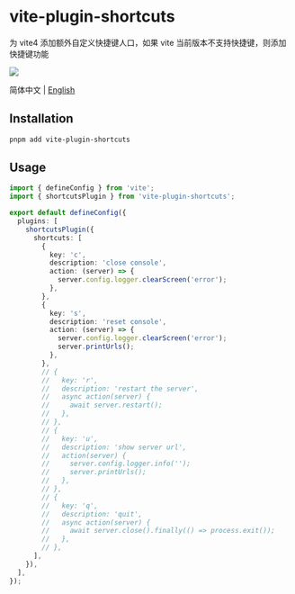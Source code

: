 # vite-plugin-shortcuts

为 vite4 添加额外自定义快捷键人口，如果 vite 当前版本不支持快捷键，则添加快捷键功能

<p>
  <a href="https://www.npmjs.org/package/vite-plugin-shortcuts">
  <img src="https://img.shields.io/npm/v/vite-plugin-shortcuts.svg">
  </a>
  <br>
</p>

简体中文 | [English](./README.md)

## Installation

```sh
pnpm add vite-plugin-shortcuts
```

## Usage

```ts
import { defineConfig } from 'vite';
import { shortcutsPlugin } from 'vite-plugin-shortcuts';

export default defineConfig({
  plugins: [
    shortcutsPlugin({
      shortcuts: [
        {
          key: 'c',
          description: 'close console',
          action: (server) => {
            server.config.logger.clearScreen('error');
          },
        },
        {
          key: 's',
          description: 'reset console',
          action: (server) => {
            server.config.logger.clearScreen('error');
            server.printUrls();
          },
        },
        // {
        //   key: 'r',
        //   description: 'restart the server',
        //   async action(server) {
        //     await server.restart();
        //   },
        // },
        // {
        //   key: 'u',
        //   description: 'show server url',
        //   action(server) {
        //     server.config.logger.info('');
        //     server.printUrls();
        //   },
        // },
        // {
        //   key: 'q',
        //   description: 'quit',
        //   async action(server) {
        //     await server.close().finally(() => process.exit());
        //   },
        // },
      ],
    }),
  ],
});
```
